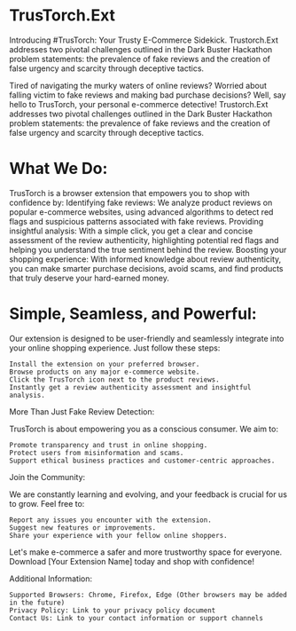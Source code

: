 # TrusTorch.Ext


Introducing #TrusTorch: Your Trusty E-Commerce Sidekick.
Trustorch.Ext addresses two pivotal challenges outlined in the Dark Buster Hackathon problem statements: the prevalence of fake reviews and the creation of false urgency and scarcity through deceptive tactics.

Tired of navigating the murky waters of online reviews? Worried about falling victim to fake reviews and making bad purchase decisions? Well, say hello to TrusTorch, your personal e-commerce detective!
Trustorch.Ext addresses two pivotal challenges outlined in the Dark Buster Hackathon problem statements: the prevalence of fake reviews and the creation of false urgency and scarcity through deceptive tactics.

# What We Do:

TrusTorch is a browser extension that empowers you to shop with confidence by:
    Identifying fake reviews: We analyze product reviews on popular e-commerce websites, using advanced algorithms to detect red flags and suspicious patterns associated with fake reviews.
    Providing insightful analysis: With a simple click, you get a clear and concise assessment of the review authenticity, highlighting potential red flags and helping you understand the true sentiment behind the review.
    Boosting your shopping experience: With informed knowledge about review authenticity, you can make smarter purchase decisions, avoid scams, and find products that truly deserve your hard-earned money.



# Simple, Seamless, and Powerful:

Our extension is designed to be user-friendly and seamlessly integrate into your online shopping experience. Just follow these steps:

    Install the extension on your preferred browser.
    Browse products on any major e-commerce website.
    Click the TrusTorch icon next to the product reviews.
    Instantly get a review authenticity assessment and insightful analysis.

More Than Just Fake Review Detection:

TrusTorch is about empowering you as a conscious consumer. We aim to:

    Promote transparency and trust in online shopping.
    Protect users from misinformation and scams.
    Support ethical business practices and customer-centric approaches.

Join the Community:

We are constantly learning and evolving, and your feedback is crucial for us to grow. Feel free to:

    Report any issues you encounter with the extension.
    Suggest new features or improvements.
    Share your experience with your fellow online shoppers.

Let's make e-commerce a safer and more trustworthy space for everyone. Download [Your Extension Name] today and shop with confidence!

Additional Information:

    Supported Browsers: Chrome, Firefox, Edge (Other browsers may be added in the future)
    Privacy Policy: Link to your privacy policy document
    Contact Us: Link to your contact information or support channels


